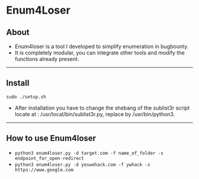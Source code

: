 # Enum4Loser
## About
- Enum4loser is a tool I developed to simplify enumeration in bugbounty.
- It is completely modular, you can integrate other tools and modify the functions already present.
---
## Install
`sudo ./setup.sh`
- After installation you have to change the shebang of the sublist3r script locate at : /usr/local/bin/sublist3r.py, replace by /usr/bin/python3.
---
## How to use Enum4loser
- `python3 enum4loser.py -d target.com -f name_of_folder -s endpoint_for_open-redirect`
- `python3 enum4loser.py -d yeswehack.com -f ywhack -s https://www.google.com`
